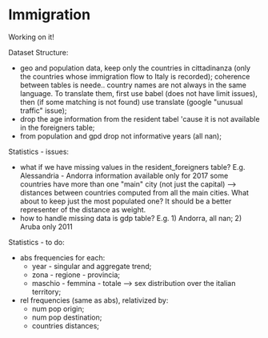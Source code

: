 # Immigration
Working on it!

Dataset Structure:
- geo and population data, keep only the countries in cittadinanza (only the countries whose immigration flow to Italy is recorded);
coherence between tables is neede.. country names are not always in the same language. To translate them, first use babel (does not have limit issues), then (if some matching is not found) use translate (google "unusual traffic" issue);
- drop the age information from the resident tabel 'cause it is not available in the foreigners table;
- from population and gpd drop not informative years (all nan);

Statistics - issues:
- what if we have missing values in the resident_foreigners table? E.g. Alessandria - Andorra information available only for 2017
some countries have more than one "main" city (not just the capital) --> distances between countries computed from all the main cities. What about to keep just the most populated one? It should be a better representer of the distance as weight.
- how to handle missing data is gdp table? E.g. 1) Andorra, all nan; 2) Aruba only 2011

Statistics - to do:
- abs frequencies for each:
	- year - singular and aggregate trend;
	- zona - regione - provincia;
	- maschio - femmina - totale --> sex distribution over the italian territory;
- rel frequencies (same as abs), relativized by:
	- num pop origin;
	- num pop destination;
	- countries distances;
 
    
